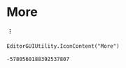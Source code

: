 # More
![](/img/More.png)

``` CSharp
EditorGUIUtility.IconContent("More")
```
```
-5780560188392537807
```
